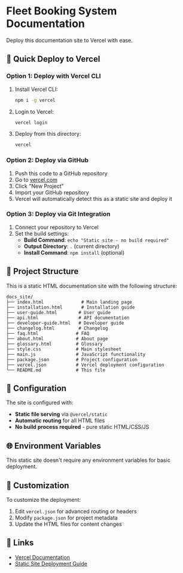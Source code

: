 # Fleet Booking System Documentation

Deploy this documentation site to Vercel with ease.

## 🚀 Quick Deploy to Vercel

### Option 1: Deploy with Vercel CLI

1. Install Vercel CLI:
   ```bash
   npm i -g vercel
   ```

2. Login to Vercel:
   ```bash
   vercel login
   ```

3. Deploy from this directory:
   ```bash
   vercel
   ```

### Option 2: Deploy via GitHub

1. Push this code to a GitHub repository
2. Go to [vercel.com](https://vercel.com)
3. Click "New Project"
4. Import your GitHub repository
5. Vercel will automatically detect this as a static site and deploy it

### Option 3: Deploy via Git Integration

1. Connect your repository to Vercel
2. Set the build settings:
   - **Build Command**: `echo "Static site - no build required"`
   - **Output Directory**: `.` (current directory)
   - **Install Command**: `npm install` (optional)

## 📁 Project Structure

This is a static HTML documentation site with the following structure:

```
docs_site/
├── index.html              # Main landing page
├── installation.html       # Installation guide
├── user-guide.html        # User guide
├── api.html               # API documentation
├── developer-guide.html   # Developer guide
├── changelog.html         # Changelog
├── faq.html              # FAQ
├── about.html            # About page
├── glossary.html         # Glossary
├── style.css             # Main stylesheet
├── main.js               # JavaScript functionality
├── package.json          # Project configuration
├── vercel.json           # Vercel deployment configuration
└── README.md             # This file
```

## 🔧 Configuration

The site is configured with:

- **Static file serving** via `@vercel/static`
- **Automatic routing** for all HTML files
- **No build process required** - pure static HTML/CSS/JS

## 🌐 Environment Variables

This static site doesn't require any environment variables for basic deployment.

## 📝 Customization

To customize the deployment:

1. Edit `vercel.json` for advanced routing or headers
2. Modify `package.json` for project metadata
3. Update the HTML files for content changes

## 🔗 Links

- [Vercel Documentation](https://vercel.com/docs)
- [Static Site Deployment Guide](https://vercel.com/docs/concepts/deployments/overview)

